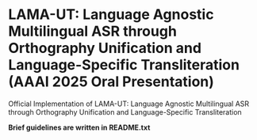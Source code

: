 # LAMA-UT: Language Agnostic Multilingual ASR through Orthography Unification and Language-Specific Transliteration (AAAI 2025 Oral Presentation)
Official Implementation of LAMA-UT: Language Agnostic Multilingual ASR through Orthography Unification and Language-Specific Transliteration

**Brief guidelines are written in README.txt**
